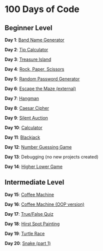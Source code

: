 # 100 Days of Code

## Beginner Level

**Day 1**: [Band Name Generator](./day-001/)

**Day 2**: [Tip Calculator](./day-002/)

**Day 3**: [Treasure Island](./day-003/)

**Day 4**: [Rock, Paper, Scissors](./day-004/)

**Day 5**: [Random Password Generator](./day-005/)

**Day 6**: [Escape the Maze (external)](https://reeborg.ca/reeborg.html?lang=en&mode=python&menu=worlds%2Fmenus%2Freeborg_intro_en.json&name=Maze&url=worlds%2Ftutorial_en%2Fmaze1.json)

**Day 7**: [Hangman](./day-007/)

**Day 8**: [Caesar Cipher](./day-008/)

**Day 9**: [Silent Auction](./day-009/)

**Day 10**: [Calculator](./day-010/)

**Day 11**: [Blackjack](./day-011/)

**Day 12**: [Number Guessing Game](./day-012/)

**Day 13**: Debugging (no new projects created)

**Day 14**: [Higher Lower Game](./day-014/)

## Intermediate Level

**Day 15**: [Coffee Machine](./day-015/)

**Day 16**: [Coffee Machine (OOP version)](./day-016/)

**Day 17**: [True/False Quiz](./day-017/)

**Day 18**: [Hirst Spot Painting](./day-018/)

**Day 19**: [Turtle Race](./day-019/)

**Day 20**: [Snake (part 1)](./day-020/)